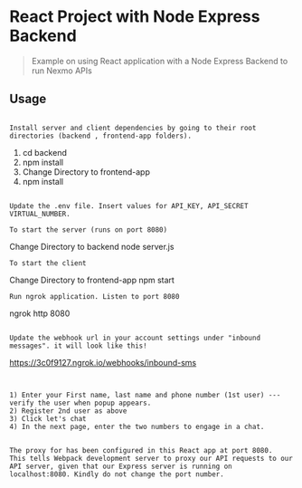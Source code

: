 # React Project with Node Express Backend

> Example on using React application with a Node Express Backend to run Nexmo APIs

## Usage

```

Install server and client dependencies by going to their root directories (backend , frontend-app folders).

```
1) cd backend
2) npm install
3) Change Directory to frontend-app
4) npm install
```

Update the .env file. Insert values for API_KEY, API_SECRET VIRTUAL_NUMBER. 

To start the server (runs on port 8080)

```
Change Directory to backend
node server.js

```
To start the client 
```
Change Directory to frontend-app
npm start
```
Run ngrok application. Listen to port 8080
```
ngrok http 8080
```

Update the webhook url in your account settings under "inbound messages". it will look like this!
```
https://3c0f9127.ngrok.io/webhooks/inbound-sms
```


1) Enter your First name, last name and phone number (1st user) --- verify the user when popup appears.
2) Register 2nd user as above
3) Click let's chat
4) In the next page, enter the two numbers to engage in a chat.


The proxy for has been configured in this React app at port 8080. 
This tells Webpack development server to proxy our API requests to our API server, given that our Express server is running on localhost:8080. Kindly do not change the port number.





